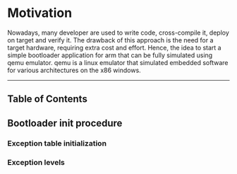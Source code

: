 # Motivation
Nowadays, many developer are used to write code, cross-compile it, deploy on target and verify it.
The drawback of this approach is the need for a target hardware, requiring extra cost and effort.
Hence, the idea to start a simple bootloader application for arm that can be fully simulated using qemu emulator.
qemu is a linux emulator that simulated embedded software for various architectures on the x86 windows.


---
## Table of Contents

## Bootloader init procedure

### Exception table initialization

### Exception levels






